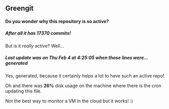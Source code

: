 ## Greengit

#### Do you wonder why this repository is so active?

##### After all it has 17370 commits!

But is it *really* active? Well...

##### Last update was on Thu Feb 4 at 4:25:05 when those lines were... generated

Yes, generated, because it certainly helps a lot to have such an active repo!

Oh and there was **26%** disk usage on the machine
where there is the cron updating this file.

Not the best way to monitor a VM in the cloud but it works! :)

